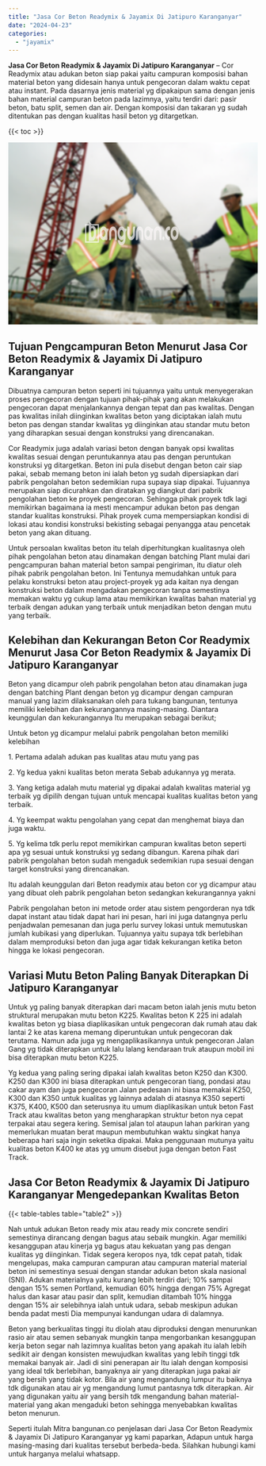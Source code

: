 ```yaml
---
title: "Jasa Cor Beton Readymix & Jayamix Di Jatipuro Karanganyar"
date: "2024-04-23"
categories: 
  - "jayamix"
---
```


**Jasa Cor Beton Readymix & Jayamix Di Jatipuro Karanganyar** – Cor Readymix atau adukan beton siap pakai yaitu campuran komposisi bahan material beton yang didesain hanya untuk pengecoran dalam waktu cepat atau instant. Pada dasarnya jenis material yg dipakaipun sama dengan jenis bahan material campuran beton pada lazimnya, yaitu terdiri dari: pasir beton, batu split, semen dan air. Dengan komposisi dan takaran yg sudah ditentukan pas dengan kualitas hasil beton yg ditargetkan.

{{< toc >}}

![Jasa Cor Beton Readymix & Jayamix Di Jatipuro Karanganyar](/images/jasa-cor-readymix-26.png)

## Tujuan Pengcampuran Beton Menurut Jasa Cor Beton Readymix & Jayamix Di Jatipuro Karanganyar

Dibuatnya campuran beton seperti ini tujuannya yaitu untuk menyegerakan proses pengecoran dengan tujuan pihak-pihak yang akan melakukan pengecoran dapat menjalankannya dengan tepat dan pas kwalitas. Dengan pas kwalitas inilah diinginkan kwalitas beton yang diciptakan ialah mutu beton pas dengan standar kwalitas yg diinginkan atau standar mutu beton yang diharapkan sesuai dengan konstruksi yang direncanakan.

Cor Readymix juga adalah variasi beton dengan banyak opsi kwalitas kwalitas sesuai dengan peruntukannya atau pas dengan peruntukan konstruksi yg ditargetkan. Beton ini pula disebut dengan beton cair siap pakai, sebab memang beton ini ialah beton yg sudah dipersiapkan dari pabrik pengolahan beton sedemikian rupa supaya siap dipakai. Tujuannya merupakan siap dicurahkan dan diratakan yg diangkut dari pabrik pengolahan beton ke proyek pengecoran. Sehingga pihak proyek tdk lagi memikirkan bagaimana ia mesti mencampur adukan beton pas dengan standar kualitas konstruksi. Pihak proyek cuma mempersiapkan kondisi di lokasi atau kondisi konstruksi bekisting sebagai penyangga atau pencetak beton yang akan dituang.

Untuk persoalan kwalitas beton itu telah diperhitungkan kualitasnya oleh pihak pengolahan beton atau dinamakan dengan batching Plant mulai dari pengcampuran bahan material beton sampai pengiriman, itu diatur oleh pihak pabrik pengolahan beton. Ini Tentunya memudahkan untuk para pelaku konstruksi beton atau project-proyek yg ada kaitan nya dengan konstruksi beton dalam mengadakan pengecoran tanpa semestinya memakan waktu yg cukup lama atau memikirkan kwalitas bahan material yg terbaik dengan adukan yang terbaik untuk menjadikan beton dengan mutu yang terbaik.

## Kelebihan dan Kekurangan Beton Cor Readymix Menurut Jasa Cor Beton Readymix & Jayamix Di Jatipuro Karanganyar

Beton yang dicampur oleh pabrik pengolahan beton atau dinamakan juga dengan batching Plant dengan beton yg dicampur dengan campuran manual yang lazim dilaksanakan oleh para tukang bangunan, tentunya memiliki kelebihan dan kekurangannya masing-masing. Diantara keunggulan dan kekurangannya Itu merupakan sebagai berikut;

Untuk beton yg dicampur melalui pabrik pengolahan beton memiliki kelebihan

1\. Pertama adalah adukan pas kualitas atau mutu yang pas

2\. Yg kedua yakni kualitas beton merata Sebab adukannya yg merata.

3\. Yang ketiga adalah mutu material yg dipakai adalah kwalitas material yg terbaik yg dipilih dengan tujuan untuk mencapai kualitas kualitas beton yang terbaik.

4\. Yg keempat waktu pengolahan yang cepat dan menghemat biaya dan juga waktu.

5\. Yg kelima tdk perlu repot memikirkan campuran kwalitas beton seperti apa yg sesuai untuk konstruksi yg sedang dibangun. Karena pihak dari pabrik pengolahan beton sudah mengaduk sedemikian rupa sesuai dengan target konstruksi yang direncanakan.

Itu adalah keunggulan dari Beton readymix atau beton cor yg dicampur atau yang dibuat oleh pabrik pengolahan beton sedangkan kekurangannya yakni

Pabrik pengolahan beton ini metode order atau sistem pengorderan nya tdk dapat instant atau tidak dapat hari ini pesan, hari ini juga datangnya perlu penjadwalan pemesanan dan juga perlu survey lokasi untuk memutuskan jumlah kubikasi yang diperlukan. Tujuannya yaitu supaya tdk berlebihan dalam memproduksi beton dan juga agar tidak kekurangan ketika beton hingga ke lokasi pengecoran.

## Variasi Mutu Beton Paling Banyak Diterapkan Di Jatipuro Karanganyar

Untuk yg paling banyak diterapkan dari macam beton ialah jenis mutu beton struktural merupakan mutu beton K225. Kwalitas beton K 225 ini adalah kwalitas beton yg biasa diaplikasikan untuk pengecoran dak rumah atau dak lantai 2 ke atas karena memang diperuntukan untuk pengecoran dak terutama. Namun ada juga yg mengaplikasikannya untuk pengecoran Jalan Gang yg tidak diterapkan untuk lalu lalang kendaraan truk ataupun mobil ini bisa diterapkan mutu beton K225.

Yg kedua yang paling sering dipakai ialah kwalitas beton K250 dan K300. K250 dan K300 ini biasa diterapkan untuk pengecoran tiang, pondasi atau cakar ayam dan juga pengecoran Jalan pedesaan ini biasa memakai K250, K300 dan K350 untuk kualitas yg lainnya adalah di atasnya K350 seperti K375, K400, K500 dan seterusnya itu umum diaplikasikan untuk beton Fast Track atau kwalitas beton yang mengharapkan struktur beton nya cepat terpakai atau segera kering. Semisal jalan tol ataupun lahan parkiran yang memerlukan muatan berat maupun membutuhkan waktu singkat hanya beberapa hari saja ingin seketika dipakai. Maka penggunaan mutunya yaitu kualitas beton K400 ke atas yg umum disebut juga dengan beton Fast Track.

## Jasa Cor Beton Readymix & Jayamix Di Jatipuro Karanganyar Mengedepankan Kwalitas Beton

{{< table-tables table="table2" >}}

Nah untuk adukan Beton ready mix atau ready mix concrete sendiri semestinya dirancang dengan bagus atau sebaik mungkin. Agar memiliki kesanggupan atau kinerja yg bagus atau kekuatan yang pas dengan kualitas yg diinginkan. Tidak segera keropos nya, tdk cepat patah, tidak mengelupas, maka campuran campuran atau campuran material material beton ini semestinya sesuai dengan standar adukan beton skala nasional (SNI). Adukan materialnya yaitu kurang lebih terdiri dari; 10% sampai dengan 15% semen Portland, kemudian 60% hingga dengan 75% Agregat halus dan kasar atau pasir dan split, kemudian ditambah 10% hingga dengan 15% air selebihnya ialah untuk udara, sebab meskipun adukan benda padat mesti Dia mempunyai kandungan udara di dalamnya.

Beton yang berkualitas tinggi itu diolah atau diproduksi dengan menurunkan rasio air atau semen sebanyak mungkin tanpa mengorbankan kesanggupan kerja beton segar nah lazimnya kualitas beton yang apakah itu ialah lebih sedikit air dengan konsisten mewujudkan kwalitas yang lebih tinggi tdk memakai banyak air. Jadi di sini penerapan air Itu ialah dengan komposisi yang ideal tdk berlebihan, banyaknya air yang diterapkan juga pakai air yang bersih yang tidak kotor. Bila air yang mengandung lumpur itu baiknya tdk digunakan atau air yg mengandung lumut pantasnya tdk diterapkan. Air yang digunakan yaitu air yang bersih tdk mengandung bahan material-material yang akan mengaduki beton sehingga menyebabkan kwalitas beton menurun.

Seperti itulah Mitra bangunan.co penjelasan dari Jasa Cor Beton Readymix & Jayamix Di Jatipuro Karanganyar yg kami paparkan, Adapun untuk harga masing-masing dari kualitas tersebut berbeda-beda. Silahkan hubungi kami untuk harganya melalui whatsapp.
